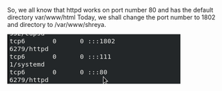 So, we all know that httpd works on port number 80 and has the default directory var/www/html
Today, we shall change the port number to 1802 and directory to /var/www/shreya.

![](images/5.png)